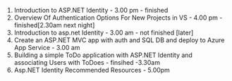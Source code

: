 1. Introduction to ASP.NET Identity - 3.00 pm - finished
2. Overview Of Authentication Options For New Projects in VS - 4.00 pm - finished[2.30am next night]
3. Introduction to asp.net Identity - 3.00 am - not finished [later]
4. Create an ASP.NET MVC app with auth and SQL DB and deploy to Azure App Service - 3.00 am
5. Building a simple ToDo application with ASP.NET Identity and associating Users with ToDoes - finsihed -3.30am
6. Asp.NET Identity Recommended Resources - 5.00pm
